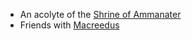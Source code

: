 - An acolyte of the [Shrine of Ammanater](/pages/shrine-of-ammanatar)
- Friends with [Macreedus](/pages/macreedus)

